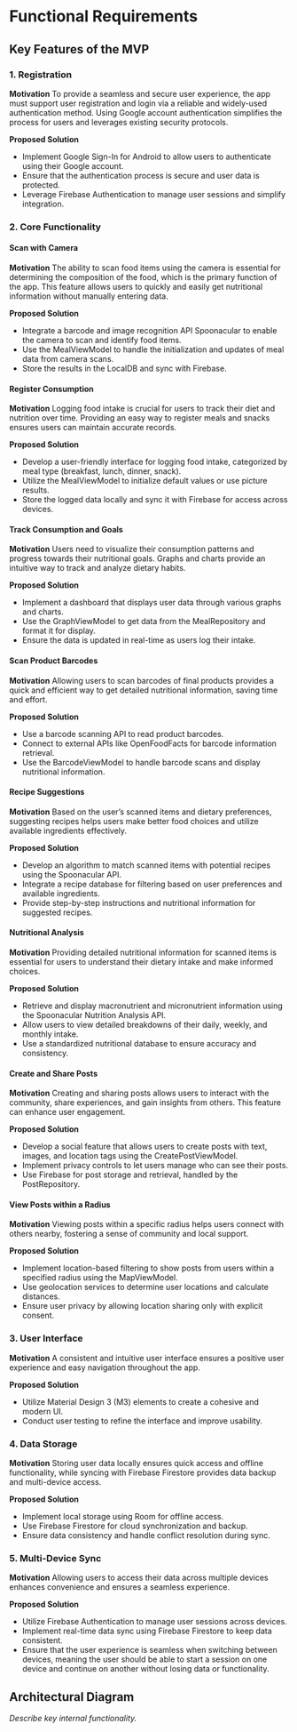 # Functional Requirements

## Key Features of the MVP

### 1. Registration

**Motivation**
To provide a seamless and secure user experience, the app must support user registration and login via a reliable and widely-used authentication method. Using Google account authentication simplifies the process for users and leverages existing security protocols.

**Proposed Solution**
- Implement Google Sign-In for Android to allow users to authenticate using their Google account.
- Ensure that the authentication process is secure and user data is protected.
- Leverage Firebase Authentication to manage user sessions and simplify integration.

### 2. Core Functionality

#### Scan with Camera

**Motivation**
The ability to scan food items using the camera is essential for determining the composition of the food, which is the primary function of the app. This feature allows users to quickly and easily get nutritional information without manually entering data.

**Proposed Solution**
- Integrate a barcode and image recognition API Spoonacular to enable the camera to scan and identify food items.
- Use the MealViewModel to handle the initialization and updates of meal data from camera scans.
- Store the results in the LocalDB and sync with Firebase.

#### Register Consumption

**Motivation**
Logging food intake is crucial for users to track their diet and nutrition over time. Providing an easy way to register meals and snacks ensures users can maintain accurate records.

**Proposed Solution**
- Develop a user-friendly interface for logging food intake, categorized by meal type (breakfast, lunch, dinner, snack).
- Utilize the MealViewModel to initialize default values or use picture results.
- Store the logged data locally and sync it with Firebase for access across devices.

#### Track Consumption and Goals

**Motivation**
Users need to visualize their consumption patterns and progress towards their nutritional goals. Graphs and charts provide an intuitive way to track and analyze dietary habits.

**Proposed Solution**
- Implement a dashboard that displays user data through various graphs and charts.
- Use the GraphViewModel to get data from the MealRepository and format it for display.
- Ensure the data is updated in real-time as users log their intake.

#### Scan Product Barcodes

**Motivation**
Allowing users to scan barcodes of final products provides a quick and efficient way to get detailed nutritional information, saving time and effort.

**Proposed Solution**
- Use a barcode scanning API to read product barcodes.
- Connect to external APIs like OpenFoodFacts for barcode information retrieval.
- Use the BarcodeViewModel to handle barcode scans and display nutritional information.

#### Recipe Suggestions

**Motivation**
Based on the user’s scanned items and dietary preferences, suggesting recipes helps users make better food choices and utilize available ingredients effectively.

**Proposed Solution**
- Develop an algorithm to match scanned items with potential recipes using the Spoonacular API.
- Integrate a recipe database for filtering based on user preferences and available ingredients.
- Provide step-by-step instructions and nutritional information for suggested recipes.

#### Nutritional Analysis

**Motivation**
Providing detailed nutritional information for scanned items is essential for users to understand their dietary intake and make informed choices.

**Proposed Solution**
- Retrieve and display macronutrient and micronutrient information using the Spoonacular Nutrition Analysis API.
- Allow users to view detailed breakdowns of their daily, weekly, and monthly intake.
- Use a standardized nutritional database to ensure accuracy and consistency.

#### Create and Share Posts 

**Motivation**
Creating and sharing posts allows users to interact with the community, share experiences, and gain insights from others. This feature can enhance user engagement.

**Proposed Solution**
- Develop a social feature that allows users to create posts with text, images, and location tags using the CreatePostViewModel.
- Implement privacy controls to let users manage who can see their posts.
- Use Firebase for post storage and retrieval, handled by the PostRepository.

#### View Posts within a Radius 

**Motivation**
Viewing posts within a specific radius helps users connect with others nearby, fostering a sense of community and local support.

**Proposed Solution**
- Implement location-based filtering to show posts from users within a specified radius using the MapViewModel.
- Use geolocation services to determine user locations and calculate distances.
- Ensure user privacy by allowing location sharing only with explicit consent.

### 3. User Interface

**Motivation**
A consistent and intuitive user interface ensures a positive user experience and easy navigation throughout the app.

**Proposed Solution**
- Utilize Material Design 3 (M3) elements to create a cohesive and modern UI.
- Conduct user testing to refine the interface and improve usability.

### 4. Data Storage

**Motivation**
Storing user data locally ensures quick access and offline functionality, while syncing with Firebase Firestore provides data backup and multi-device access.

**Proposed Solution**
- Implement local storage using Room for offline access.
- Use Firebase Firestore for cloud synchronization and backup.
- Ensure data consistency and handle conflict resolution during sync.

### 5. Multi-Device Sync

**Motivation**
Allowing users to access their data across multiple devices enhances convenience and ensures a seamless experience.

**Proposed Solution**
- Utilize Firebase Authentication to manage user sessions across devices.
- Implement real-time data sync using Firebase Firestore to keep data consistent.
- Ensure that the user experience is seamless when switching between devices, meaning the user should be able to start a session on one device and continue on another without losing data or functionality.

## Architectural Diagram




*Describe key internal functionality.*

